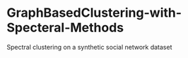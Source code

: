 # GraphBasedClustering-with-Specteral-Methods
Spectral clustering on a synthetic social network dataset
